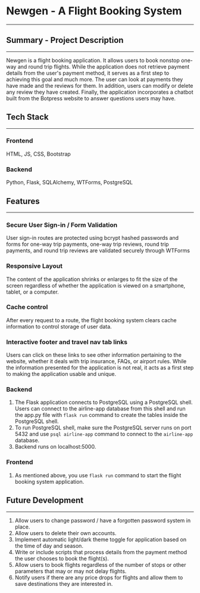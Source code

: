# Newgen - A Flight Booking System

***

## Summary - Project Description

***

Newgen is a flight booking application. It allows users to book nonstop
one-way and round trip flights. While the application does not retrieve
payment details from the user's payment method, it serves as a first step 
to achieving this goal and much more. The user can look at payments they
have made and the reviews for them. In addition, users can modify or delete
any review they have created. Finally, the application incorporates a chatbot
built from the Botpress website to answer questions users may have.

## Tech Stack

***

### Frontend

HTML, JS, CSS, Bootstrap

### Backend

Python, Flask, SQLAlchemy, WTForms, PostgreSQL

## Features

***

### Secure User Sign-in / Form Validation

User sign-in routes are protected using bcrypt hashed passwords and forms for
one-way trip payments, one-way trip reviews, round trip payments, and round trip reviews are
validated securely through WTForms

### Responsive Layout

The content of the application shrinks or enlarges to fit the size of the screen regardless of 
whether the application is viewed on a smartphone, tablet, or a computer.

### Cache control

After every request to a route, the flight booking system clears cache information 
to control storage of user data.

### Interactive footer and travel nav tab links

Users can click on these links to see other information pertaining to the website,
whether it deals with trip insurance, FAQs, or airport rules. While the information
presented for the application is not real, it acts as a first step to making the 
application usable and unique.

### Backend

1. The Flask application connects to PostgreSQL using a PostgreSQL shell.
Users can connect to the airline-app database from this shell and run the
app.py file with `flask run` command to create the tables inside the PostgreSQL shell.
2. To run PostgreSQL shell, make sure the PostgreSQL server runs on port 5432
and use `psql airline-app` command to connect to the `airline-app` database.
3. Backend runs on localhost:5000.

### Frontend

1. As mentioned above, you use `flask run` command to start the flight booking system
application.
   
## Future Development

***

1. Allow users to change password / have a forgotten password system in place.
2. Allow users to delete their own accounts.
3. Implement automatic light/dark theme toggle for application based on the time
of day and season.
4. Write or include scripts that process details from the payment method the user
chooses to book the flight(s).
5. Allow users to book flights regardless of the number of stops or other parameters
that may or may not delay flights.
6. Notify users if there are any price drops for flights and allow them to save
destinations they are interested in.